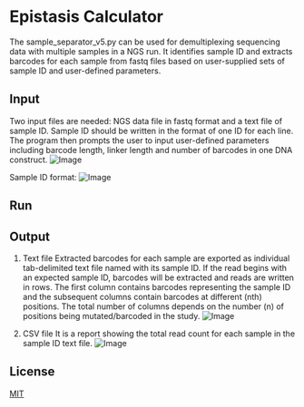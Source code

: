 # Epistasis Calculator

The sample_separator_v5.py can be used for demultiplexing sequencing data with multiple samples in a NGS run. It identifies sample ID and extracts barcodes for each sample from fastq files based on user-supplied sets of sample ID and user-defined parameters.

## Input
Two input files are needed: NGS data file in fastq format and a text file of sample ID. Sample ID should be written in the format of one ID for each line. The program then prompts the user to input user-defined parameters including barcode length, linker length and number of barcodes in one DNA construct. 
![Image](/images/s_1.png)

Sample ID format:
![Image](/images/s_2.png)

## Run


## Output
1. Text file
Extracted barcodes for each sample are exported as individual tab-delimited text file named with its sample ID. If the read begins with an expected sample ID, barcodes will be extracted and reads are written in rows. The first column contains barcodes representing the sample ID and the subsequent columns contain barcodes at different (nth) positions. The total number of columns depends on the number (n) of positions being mutated/barcoded in the study.
![Image](/images/s_3.png)

1. CSV file
It is a report showing the total read count for each sample in the sample ID text file.
![Image](/images/s_4.png)

## License
[MIT](https://choosealicense.com/licenses/mit/)
